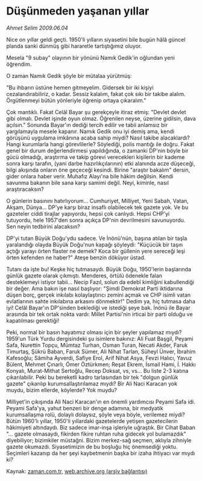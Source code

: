 # Düşünmeden yaşanan yıllar

*Ahmet Selim 2009.06.04*

<tr><td class="metin" colspan="2" style="padding-top: 20px; padding-left: 5px; padding-right: 10px;">Nice on yıllar geldi geçti. 1950'li yılların siyasetini bile bugün hâlâ güncel planda sanki dünmüş gibi hararetle tartıştığımız oluyor.</td></tr><tr><td class="metin" colspan="2" style="padding-top: 20px; padding-left: 5px; padding-right: 10px;"><p>Mesela "9 subay" olayının bir yönünü Namık Gedik'in oğlundan yeni öğrendim.
<p>O zaman Namık Gedik şöyle bir mütalaa yürütmüş:
<p>"Bu ihbarın üstüne hemen gitmeyelim. Gidersek bir iki kişiyi cezalandırabiliriz, o kadar. Sessiz kalalım, fakat çok sıkı bir takibe alalım. Örgütlenmeyi bütün yönleriyle öğrenip ortaya çıkaralım."
<p>Çok mantıklı. Fakat Celâl Bayar şu gerekçeyle itiraz etmiş: "Devlet devlet gibi olmalı. Devlet işinde oyun olmaz. Öğrenilen neyse, üzerine gidilsin, dava açılsın." Sonunda Bayar'ın dediği tercih edilir ve tabii anlamsız bir yargılamayla mesele kapanır. Namık Gedik onu iyi demiş ama, kendi görüşünü uygulama imkânına acaba sahip miydi? Nasıl takibe alacaklardı? Hangi kurumlarla hangi görevlilerle? Söylediği, polis mantığı ile doğru. Fakat genel bir durum değerlendirmesi yapıldığında, o zamanki DP'nin böyle bir gücü olmadığı, araştırma ve takip görevi verecekleri kişilerin bir kademe sonra karşı tarafın, (yani darbe hazırlıkçılarının) etki alanında acze düşeceği, bilgi akışında onların öne geçeceği kesindi. Birine "araştır bakalım" dersin, gider onlara haber verir. Muhafız Alayı'na bile hâkim değilsin. Kendi savunma bakanın bile sana karşı samimi değil. Neyi, kiminle, nasıl araştıracaksın?
<p>O günlerin basınını hatırlıyorum... Cumhuriyet, Milliyet, Yeni Sabah, Vatan, Akşam, Dünya... DP'ye karşı biraz insaflı olabilecek tek gazete yok. Ve bu gazeteler ciddi tirajlar yapıyordu, hepsi çok canlıydı. Hepsi CHP'yi tutuyordu, hele 1957'den sonra açıkça DP'nin devrilmesini savunuyordu. Sen neyin tedbirini alacaksın?
<p>DP'yi tutan Büyük Doğu'ydu sadece. Ve İnönü'nün, başına atılan bir taşla yaralandığı olayda Büyük Doğu'nun kapağı şöyleydi: "Küçücük bir taşın açtığı yarayı örten flaster ne demek? Koca bir güllenin yere sereceği leşi örten kefenden ne haber?" Ateşe benzin döküyor üstad.
<p>Tutanı da işte bu! Keşke hiç tutmasaydı. Büyük Doğu, 1950'lerin başlarında günlük gazete olarak çıkmıştı. Menderes, örtülü ödenekle falan desteklemeyi istiyor tabii... Necip Fazıl, solun da edebî kimliğini kabullendiği bir değer. Ama bakın işe nasıl başlıyor: "Şimdi Demokrat Parti iktidarına düşen borç, gerçek inkılabı kolaylaştırıcı zemini açmak ve CHP isimli vatan evlatlarının sahte inkılabına arkasını dönmektir!" Dedim ya, hiç tutmasa daha iyi! Celâl Bayar'ın DP'sinden beklediği ve istediği şeye bak. İnönü ile Bayar arasında bir tek ortak nokta vardı: Millet Partisi'nin irticai bir parti olduğu ve kapatılması gerektiği!
<p>Peki, normal bir basın hayatımız olması için bir şeyler yapılamaz mıydı? 1959'un Türk Yurdu dergisindeki şu isimlere bakınız: Ali Fuat Başgil, Peyami Safa, Nurettin Topçu, Mümtaz Turhan, Osman Turan, Necati Akder, Faruk Timurtaş, Şükrü Baban, Faruk Sümer, Ali Nihat Tarlan, Süheyl Ünver, İbrahim Kafesoğlu; Sâmiha Ayverdi, Safiye Erol, Arif Nihat Asya, Fevzi Halıcı, Yavuz Bülent, Mehmet Çınarlı, Ömer Öztürkmen; Reşat Ekrem, İsmail Hami, İ. Hakkı Konyalı, Murat-Mithat Sertoğlu, Recep Doksat, vs, vs... Bu liste 2-3 katına çıkarılabilir. Peki bu bereketli kadro tarlasından bir tek "dolgun günlük gazete" çıkarılıp kurumsallaştırılamaz mıydı? Bir Ali Naci Karacan yok muydu, bizim ellerde, köylerde? Yok muydu?
<p>Milliyet'in çıkışında Ali Naci Karacan'ın en önemli yardımcısı Peyami Safa idi. Peyami Safa'ya, yahut benzeri bir denge adamına, bir medyatik kurumsallaşma rolü, dolaylı dolaysız, şöyle veya böyle, verilemez miydi? Bütün 1960'lı yıllar, 1950'li yıllardaki gazetelerde yetişen gazetecilerin hâkimiyeti altındaydı. Biz sadece imar-inşa işleriyle uğraştık. Bir Cihat Baban "... gazete olmasaydı, fikirden fikire ruhtan ruha gidecek yol bulamazdık" diyebiliyor; bizimkiler müstağni. Bizim merkez-sağ seçmen, aklıyla zihniyle gazete okumazdı. Siyasetimizin de bu boşluğu hiç önemsediği yoktu. Seçimleri kazanıp da her şeyi kaybetmenin başka bir izaha ihtiyacı var mıydı ki? <br/></p></p></p></p></p></p></p></p></p></td></tr>

Kaynak: [zaman.com.tr](http://zaman.com.tr/yazar.do?yazino=854911), [web.archive.org (arşiv bağlantısı)](http://web.archive.org/web/20090615132311/http://www.zaman.com.tr:80/yazar.do?yazino=854911)
